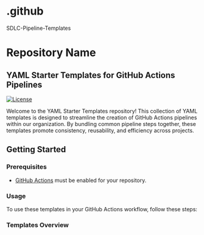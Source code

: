 # .github
SDLC-Pipeline-Templates

# Repository Name

## YAML Starter Templates for GitHub Actions Pipelines

[![License](https://img.shields.io/badge/License-MIT-blue.svg)](LICENSE)

Welcome to the YAML Starter Templates repository! This collection of YAML templates is designed to streamline the creation of GitHub Actions pipelines within our organization. By bundling common pipeline steps together, these templates promote consistency, reusability, and efficiency across projects.

## Getting Started

### Prerequisites

- [GitHub Actions](https://github.com/features/actions) must be enabled for your repository.

### Usage

To use these templates in your GitHub Actions workflow, follow these steps:



### Templates Overview


